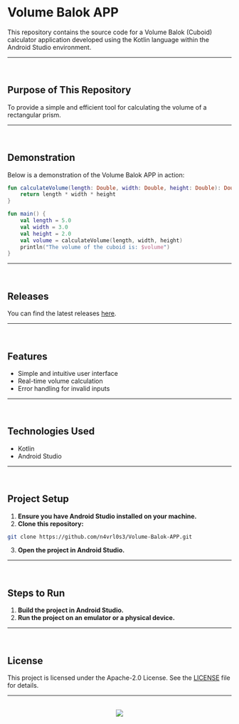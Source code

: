 # Volume Balok APP

This repository contains the source code for a Volume Balok (Cuboid) calculator application developed using the Kotlin language within the Android Studio environment.

<hr><br>

## Purpose of This Repository

To provide a simple and efficient tool for calculating the volume of a rectangular prism.

<hr><br>

## Demonstration

Below is a demonstration of the Volume Balok APP in action:

```kotlin
fun calculateVolume(length: Double, width: Double, height: Double): Double {
    return length * width * height
}

fun main() {
    val length = 5.0
    val width = 3.0
    val height = 2.0
    val volume = calculateVolume(length, width, height)
    println("The volume of the cuboid is: $volume")
}
```

<hr><br>

## Releases

You can find the latest releases [here](https://github.com/n4vrl0s3/Volume-Balok-APP/releases).

<hr><br>

## Features

- Simple and intuitive user interface
- Real-time volume calculation
- Error handling for invalid inputs

<hr><br>

## Technologies Used

- Kotlin
- Android Studio

<hr><br>

## Project Setup

1. **Ensure you have Android Studio installed on your machine.**
2. **Clone this repository:**

```bash
git clone https://github.com/n4vrl0s3/Volume-Balok-APP.git
```

3. **Open the project in Android Studio.**

<hr><br>

## Steps to Run

1. **Build the project in Android Studio.**
2. **Run the project on an emulator or a physical device.**

<hr><br>

## License

This project is licensed under the Apache-2.0 License. See the [LICENSE](LICENSE) file for details.

<hr><br>

<div align="center">
  <a href="https://www.x.com/n4vrl0s3/">
    <img src="https://capsule-render.vercel.app/api?type=waving&height=200&color=100:49108B,20:F3F8FF&section=footer&reversal=false&textBg=false&fontAlignY=50&descAlign=48&descAlignY=59"/>
  </a>
</div>
